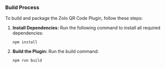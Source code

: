 ### Build Process

To build and package the Zolo QR Code Plugin, follow these steps:

1. **Install Dependencies:**
   Run the following command to install all required dependencies:
   ```
   npm install
   ```

2. **Build the Plugin:**
   Run the build command:
   ```
   npm run build
   ```
